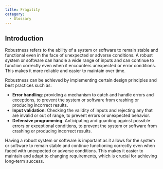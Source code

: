```yaml
---
title: Fragility
category:
  - Glossary
---
```


## Introduction

Robustness refers to the ability of a system or software to remain stable and functional even in the face of unexpected or adverse conditions. A robust system or software can handle a wide range of inputs and can continue to function correctly even when it encounters unexpected or error conditions. This makes it more reliable and easier to maintain over time.

Robustness can be achieved by implementing certain design principles and best practices such as:

- **Error handling**: providing a mechanism to catch and handle errors and exceptions, to prevent the system or software from crashing or producing incorrect results.
- **Input validation**: Checking the validity of inputs and rejecting any that are invalid or out of range, to prevent errors or unexpected behavior.
- **Defensive programming**: Anticipating and guarding against possible errors or exceptional conditions, to prevent the system or software from crashing or producing incorrect results.

Having a robust system or software is important as it allows for the system or software to remain stable and continue functioning correctly even when faced with unexpected or adverse conditions. This makes it easier to maintain and adapt to changing requirements, which is crucial for achieving long-term success.
